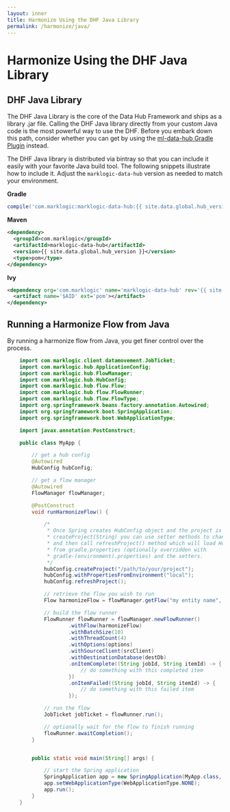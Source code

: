 ```yaml
---
layout: inner
title: Harmonize Using the DHF Java Library
permalink: /harmonize/java/
---
```


# Harmonize Using the DHF Java Library

## DHF Java Library

The DHF Java Library is the core of the Data Hub Framework and ships as a library .jar file. Calling the DHF Java library directly from your custom Java code is the most powerful way to use the DHF. Before you embark down this path, consider whether you can get by using the [ml-data-hub Gradle Plugin](gradle.md) instead.

The DHF Java library is distributed via bintray so that you can include it easily with your favorite Java build tool. The following snippets illustrate how to include it. Adjust the `marklogic-data-hub` version as needed to match your environment.

**Gradle**

```groovy
compile('com.marklogic:marklogic-data-hub:{{ site.data.global.hub_version }}')
```

**Maven**

```xml
<dependency>
  <groupId>com.marklogic</groupId>
  <artifactId>marklogic-data-hub</artifactId>
  <version>{{ site.data.global.hub_version }}</version>
  <type>pom</type>
</dependency>
```

**Ivy**

```xml
<dependency org='com.marklogic' name='marklogic-data-hub' rev='{{ site.data.global.hub_version }}'>
  <artifact name='$AID' ext='pom'></artifact>
</dependency>
```

## Running a Harmonize Flow from Java

By running a harmonize flow from Java, you get finer control over the process.

```java
    import com.marklogic.client.datamovement.JobTicket;
    import com.marklogic.hub.ApplicationConfig;
    import com.marklogic.hub.FlowManager;
    import com.marklogic.hub.HubConfig;
    import com.marklogic.hub.flow.Flow;
    import com.marklogic.hub.flow.FlowRunner;
    import com.marklogic.hub.flow.FlowType;
    import org.springframework.beans.factory.annotation.Autowired;
    import org.springframework.boot.SpringApplication;
    import org.springframework.boot.WebApplicationType;

    import javax.annotation.PostConstruct;

    public class MyApp {

        // get a hub config
        @Autowired
        HubConfig hubConfig;

        // get a flow manager
        @Autowired
        FlowManager flowManager;

        @PostConstruct
        void runHarmonizeFlow() {

            /*
             * Once Spring creates HubConfig object and the project is initialized with
             * createProject(String) you can use setter methods to change HubConfig properties
             * and then call refreshProject() method which will load HubConfig object with values
             * from gradle.properties (optionally overridden with
             * gradle-(environment).properties) and the setters.
             */
            hubConfig.createProject("/path/to/your/project");
            hubConfig.withPropertiesFromEnvironment("local");
            hubConfig.refreshProject();

            // retrieve the flow you wish to run
            Flow harmonizeFlow = flowManager.getFlow("my entity name", "my flow name", FlowType.HARMONIZE);

            // build the flow runner
            FlowRunner flowRunner = flowManager.newFlowRunner()
                    .withFlow(harmonizeFlow)
                    .withBatchSize(10)
                    .withThreadCount(4)
                    .withOptions(options)
                    .withSourceClient(srcClient)
                    .withDestinationDatabase(destDb)
                    .onItemComplete((String jobId, String itemId) -> {
                        // do something with this completed item
                    })
                    .onItemFailed((String jobId, String itemId) -> {
                        // do something with this failed item
                    });

            // run the flow
            JobTicket jobTicket = flowRunner.run();

            // optionally wait for the flow to finish running
            flowRunner.awaitCompletion();
        }


        public static void main(String[] args) {

            // start the Spring application
            SpringApplication app = new SpringApplication(MyApp.class, ApplicationConfig.class);
            app.setWebApplicationType(WebApplicationType.NONE);
            app.run();
        }
    }
```
